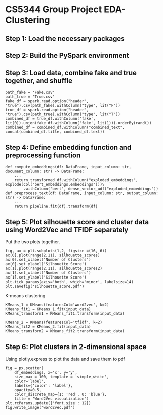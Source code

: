 # CS5344 Group Project EDA-Clustering

## Step 1: Load the necessary packages

## Step 2: Build the PySpark environment

## Step 3: Load data, combine fake and true together, and shuffle
```
path_fake = 'Fake.csv'
path_true = 'True.csv'
fake_df = spark.read.option("header", "true").csv(path_fake).withColumn("type", lit("F"))
true_df = spark.read.option("header", "true").csv(path_true).withColumn("type", lit("T"))
combined_df = true_df.withColumn('fake', lit(0)).union(fake_df.withColumn('fake', lit(1))).orderBy(rand())
combined_df = combined_df.withColumn("combined_text", concat(combined_df.title, combined_df.text))
```
## Step 4: Define embedding function and preprocessing function
```
def compute_embeddings(df: DataFrame, input_column: str, document_column: str) -> DataFrame:
    ...
    return transformed_df.withColumn("exploded_embeddings", explode(col("bert_embeddings.embeddings")))\
        .withColumn("bert", dense_vector_udf("exploded_embeddings"))
def preprocess_text(df: DataFrame, input_column: str, output_column: str) -> DataFrame:
    ...
    return pipeline.fit(df).transform(df)
```

## Step 5: Plot silhouette score and cluster data using Word2Vec and TFIDF separately
Put the two plots together.
```
fig, ax = plt.subplots(1,2, figsize =(16, 6))
ax[0].plot(range(2,11), silhouette_scores)
ax[0].set_xlabel('Number of Clusters')
ax[0].set_ylabel('Silhouette Score')
ax[1].plot(range(2,11), silhouette_scores2)
ax[1].set_xlabel('Number of Clusters')
ax[1].set_ylabel('Silhouette Score')
plt.tick_params(axis='both', which='minor', labelsize=14)
plt.savefig('silhouette_score.pdf')
```
K-means clustering
```
KMeans_1 = KMeans(featuresCol='word2vec', k=2)
KMeans_fit1 = KMeans_1.fit(input_data)
KMeans_transform1 = KMeans_fit1.transform(input_data)

KMeans_2 = KMeans(featuresCol='tfidf', k=2)
KMeans_fit2 = KMeans_2.fit(input_data)
KMeans_transform2 = KMeans_fit2.transform(input_data)
```
## Step 6: Plot clusters in 2-dimensional space
Using plotly.express to plot the data and save them to pdf
```
fig = px.scatter(
    df_embeddings, x='x', y='y',
    size_max = 100, template = 'simple_white',
    color='label', 
    labels={'color': 'label'},
    opacity=0.5,
    color_discrete_map={1: 'red', 0: 'blue'},
    title = 'Word2Vec visualization')
plt.rcParams.update({'font.size': 12})
fig.write_image("word2vec.pdf")
```
